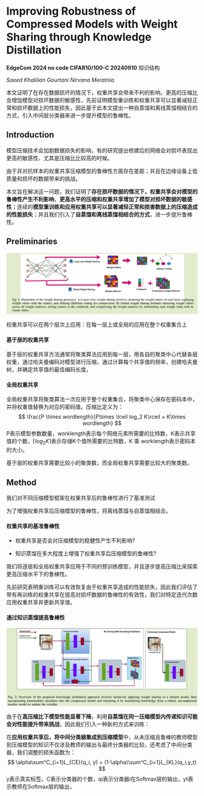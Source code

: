 # Improving Robustness of Compressed Models with Weight Sharing through Knowledge Distillation

**EdgeCom 2024	no code	CIFAR10/100-C	20240910**	知识结构

*Saeed Khalilian Gourtani  Nirvana Meratnia*

本文证明了在存在数据损坏的情况下，权重共享会带来不利的影响，更高的压缩比会增加模型对损坏数据的敏感性，先前证明模型重训练和权重共享可以显著减轻正常和损坏数据上的性能损失，因此基于此本文提出一种自蒸馏和离线蒸馏相结合的方式，引入中间层分类器来进一步提升模型的鲁棒性。

## Introduction

模型压缩技术会加剧数据损失的影响，有的研究提出修建后的网络会对损坏表现出更高的敏感性，尤其是压缩比比较高的时候。

由于非对抗样本的权重共享压缩模型的鲁棒性方面存在差距；并且在边缘设备上低质量和损坏的数据带来的挑战。

本文旨在解决这一问题，我们证明了**存在损坏数据的情况下，权重共享会对模型的鲁棒性产生不利影响**，**更高水平的压缩和权重共享增加了模型对损坏数据的敏感性**；连续的**模型重训练和应用权重共享可以显著减轻正常和损害数据上的压缩造成的性能损失**；并且我们引入了**自蒸馏和离线蒸馏相结合的方式**，进一步提升鲁棒性。

## Preliminaries

![image-20240910153253440](imgs/image-20240910153253440.png)

权重共享可以在两个层次上应用：在每一层上或全局的应用在整个权重集合上

#### 基于层的权重共享

基于层的权重共享方法通常将聚类算法应用到每一层，用各自的聚类中心代替各层权重，通过哈夫曼编码对模型进行压缩，通过计算每个共享值的频率，创建哈夫曼树，并确定共享值的最佳编码长度。

#### 全局权重共享

全局权重共享将聚类算法一次应用于整个权重集合，将聚类中心保存在密码本中，并将权重值替换为对应的密码值。压缩比定义为：
$$
\frac{P \times wordlength}{P\times \lceil log_2 K\rceil + K\times wordlength}
$$
P表示模型参数数量，worklength表示每个网络元素所需要的比特数，K表示共享值的个数，$\lceil log_2 K\rceil$表示存储K个值所需要的比特数，K 乘 worklength表示密码本的大小。

基于层的权重共享需要比较小的聚类数，而全局权重共享需要比较大的聚类数。

## Method

我们对不同压缩模型框架在权重共享后的鲁棒性进行了基准测试

为了增强权重共享后压缩模型的鲁棒性，将离线蒸馏与自蒸馏相结合。



#### 权重共享的基准鲁棒性

- 权重共享是否会对压缩模型的稳健性产生不利影响?

- 知识蒸馏在多大程度上增强了权重共享后压缩模型的鲁棒性?

我们将逐层和全局权重共享应用于不同的预训练模型，并且逐步提高压缩比来探索更高压缩水平下的鲁棒性。

先前研究表明重训练可以有效恢复由于权重共享造成的性能损失，因此我们评估了带有再训练的权重共享在提高对损坏数据的鲁棒性的有效性，我们对特定迭代次数应用权重共享并更新共享值。

#### 通过知识蒸馏提高鲁棒性

![image-20240910160115521](imgs/image-20240910160115521.png)

由于在**高压缩比下模型性能显著下降**，利用**自蒸馏在同一压缩模型内传递知识可能会对性能提升带来挑战**，因此我们引入一种新的方式来训练：

在**应用权重共享后，将中间分类器集成到压缩模型**中，从未压缩且鲁棒的教师模型到压缩模型的知识不仅涉及教师的输出与最终分类器的比较，还考虑了中间分类器，我们调整的损失函数为：
$$
\alpha\sum^C_{i=1}L_{CE}(q_i, y) + (1-\alpha)\sum^C_{i=1}L_{KL}(q_i,y_t)
$$
y表示真实标签，C表示分类器的个数，qi表示分类器i在Softmax层的输出，yt表示教师在Softmax层的输出，
